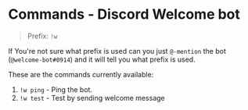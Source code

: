 # Commands - Discord Welcome bot

> Prefix: `!w`

If You're not sure what prefix is used can you just `@-mention` the bot (`@welcome-bot#0914`) and it will tell you what prefix is used.

These are the commands currently available:
1. `!w ping` - Ping the bot.
2. `!w test` - Test by sending welcome message
